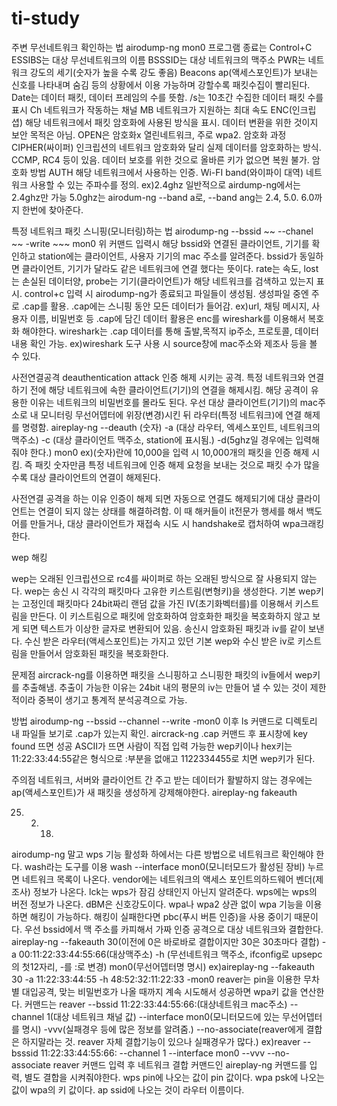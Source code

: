 # ti-study
주변 무선네트워크 확인하는 법
airodump-ng mon0
프로그램 종료는 Control+C
ESSIBS는 대상 무선네트워크의 이름
BSSSID는 대상 네트워크의 맥주소
PWR는 네트워크 강도의 세기(숫자가 높을 수록 강도 좋음)
Beacons ap(액세스포인트)가 보내는 신호를 나타내며 숨김 등의 상황에서 이용 가능하며 강할수록 패킷수집이 빨리된다.
Date는 데이터 패킷, 데이터 프레임의 수를 뜻함.
/s는 10초간 수집한 데이터 패킷 수를 표시
Ch 네트워크가 작동하는 채널
MB 네트워크가 지원하는 최대 속도
ENC(인크립셥) 해당 네트워크에서 패킷 암호화에 사용된 방식을 표시. 데이터 변환을 위한 것이지 보안 목적은 아님. OPEN은 암호화x 열린네트워크, 주로 wpa2. 암호화 과정
CIPHER(싸이퍼) 인크립션의 네트워크 암호화와 달리 실제 데이터를 암호화하는 방식. CCMP, RC4 등이 있음. 데이터 보호를 위한 것으로 올바른 키가 없으면 복원 불가. 암호화 방법
AUTH 해당 네트워크에서 사용하는 인증.
Wi-FI band(와이파이 대역) 네트워크 사용할 수 있는 주파수를 정의. ex)2.4ghz
일반적으로 airdump-ng에서는 2.4ghz만 가능
5.0ghz는 airodum-ng --band a로, --band ang는 2.4, 5.0. 6.0까지 한번에 찾아준다.

특정 네트워크 패킷 스니핑(모니터링)하는 법
airodump-ng --bssid ~~ --chanel ~~ -write ~~~ mon0
위 커맨드 입력시 해당 bssid와 연결된 클라이언트, 기기를 확인하고 station에는 클라이언트, 사용자 기기의 mac 주소를 알려준다.
bssid가 동일하면 클라이언트, 기기가 달라도 같은 네트워크에 연결 했다는 뜻이다.
rate는 속도, lost는 손실된 데이터양, probe는 기기(클라이언트)가 해당 네트워크를 검색하고 있는지 표시.
control+c 입력 시 airodump-ng가 종료되고 파일들이 생성됨.
생성파일 중엔 주로 .cap를 활용.
.cap에는 스니핑 동안 모든 데이터가 들어감. ex)url, 채팅 메시지, 사용자 이름, 비밀번호 등
.cap에 담긴 데이터 활용은 enc를 wireshark를 이용해서 복호화 해야한다.
wireshark는 .cap 데이터를 통해 출발,목적지 ip주소, 프로토콜, 데이터내용 확인 가능.
ex)wireshark 도구 사용 시 source창에 mac주소와 제조사 등을 볼 수 있다.

사전연결공격
deauthentication attack
인증 해제 시키는 공격. 특정 네트워크와 연결 하기 전에 해당 네트워크에 속한 클라이언트(기기)의 연결을 해제시킴. 
해당 공격이 유용한 이유는 네트워크의 비밀번호를 몰라도 된다.
우선 대상 클라이언트(기기)의 mac주소로 내 모니터링 무선어뎁터에 위장(변경)시킨 뒤 라우터(특정 네트워크)에 연결 해제를 명령함.
aireplay-ng --deauth (숫자) -a (대상 라우터, 엑세스포인트, 네트워크의 맥주소) -c (대상 클라이언트 맥주소, station에 표시됨.) -d(5ghz일 경우에는 입력해줘야 한다.) mon0
ex)(숫자)란에 10,000을 입력 시 10,000개의 패킷을 인증 해제 시킴. 즉 패킷 숫자만큼 특정 네트워크에 인증 해제 요청을 보내는 것으로 패킷 수가 많을 수록 대상 클라이언트의 연결이 해제된다.

사전연결 공격을 하는 이유
인증이 해제 되면 자동으로 연결도 해제되기에 대상 클라이언트는 연결이 되지 않는 상태를 해결하려함.
이 때 해커들이 it전문가 행세를 해서 백도어를 만들거나,
대상 클라이언트가 재접속 시도 시 handshake로 캡처하여 wpa크래킹한다.

wep 해킹

wep는 오래된 인크립션으로 rc4를 싸이퍼로 하는 오래된 방식으로 잘 사용되지 않는다.
wep는 송신 시 각각의 패킷마다 고유한 키스트림(변형키)을 생성한다.
기본 wep키는 고정인데 패킷마다 24bit짜리 랜덤 값을 가진 IV(초기화벡터를)를 이용해서 키스트림을 만든다.
이 키스트림으로 패킷에 암호화하여 암호화한 패킷을 복호화하지 않고 보게 되면 텍스트가 이상한 글자로 변환되어 있음.
송신시 암호화된 패킷과 iv를 같이 보낸다.
수신 받은 라우터(액세스포인트)는 가지고 있던 기본 wep와 수신 받은 iv로 키스트림을 만들어서 암호화된 패킷을 복호화한다.

문제점
aircrack-ng를 이용하면 패킷을 스니핑하고 스니핑한 패킷의 iv들에서 wep키를 추출해냄.
추출이 가능한 이유는 24bit 내의 평문의 iv는 만들어 낼 수 있는 것이 제한적이라 중복이 생기고 통계적 분석공격으로 가능.

방법
airodump-ng --bssid --channel --write -mon0
이후 ls 커맨드로 디렉토리 내 파일들 보기로 .cap가 있는지 확인.
aircrack-ng .cap 커맨드 후 표시창에 key found 뜨면 성공
ASCII가 뜨면 사람이 직접 입력 가능한 wep키이나 
hex키는 11:22:33:44:55같은 형식으로 :부분을 없애고 1122334455로 치면 wep키가 된다.

주의점
네트워크, 서버와 클라이언트 간 주고 받는 데이터가 활발하지 않는 경우에는
ap(액세스포인트)가 새 패킷을 생성하게 강제해야한다.
aireplay-ng fakeauth
 





25. 2. 18.
airodump-ng 말고 wps 기능 활성화 하에서는 다른 방법으로 네트워크르 확인해야 한다.
wash라는 도구를 이용
wash --interface mon0(모니터모드가 활성된 장비)
누르면 네트워크 목록이 나온다.
vendor에는 네트워크의 액세스 포인트의하드웨어 벤더(제조사) 정보가 나온다.
lck는 wps가 잠김 상태인지 아닌지 알려준다.
wps에는 wps의 버전 정보가 나온다.
dBM은 신호강도이다.
wpa나 wpa2 상관 없이 wpa 기능을 이용하면 해킹이 가능하다.
해킹이 실패한다면 pbc(푸시 버튼 인증)을 사용 중이기 때문이다.
우선 bssid에서 맥 주소를 카피해서 가짜 인증 공격으로 대상 네트워크와 결합한다.
aireplay-ng --fakeauth 30(이전에 0은 바로바로 결합이지만 30은 30초마다 결합) -a 00:11:22:33:44:55:66(대상맥주소) -h (무선네트워크 맥주소, ifconfig로 upsepc의 첫12자리, -를 :로 변경) mon0(무선어뎁터명 명시)
ex)aireplay-ng --fakeauth 30 -a 11:22:33:44:55 -h 48:52:32:11:22:33 -mon0
reaver는 pin을 이용한 무차별 대입공격, 맞는 비밀번호가 나올 때까지 계속 시도해서 성공하면 wpa키 값을 연산한다.
커맨드는
reaver --bssid 11:22:33:44:55:66:(대상네트워크 mac주소) --channel 1(대상 네트워크 채널 값) --interface mon0(모니터모드에 있는 무선어뎁터를 명시) -vvv(실패경우 등에 많은 정보를 알려줌.) --no-associate(reaver에게 결합은 하지말라는 것. reaver 자체 결합기능이 있으나 실패경우가 많다.)
ex)reaver --bsssid 11:22:33:44:55:66: --channel 1 --interface mon0 --vvv --no-associate
reaver 커맨드 입력 후 네트워크 결합 커맨드인 aireplay-ng 커맨드를 입력, 별도 결합을 시켜줘야한다.
wps pin에 나오는 값이 pin 값이다.
wpa psk에 나오는 값이 wpa의 키 값이다.
ap ssid에 나오는 것이 라우터 이름이다.




